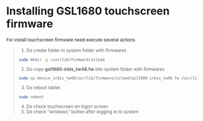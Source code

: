 # Installing GSL1680 touchscreen firmware
<small>For install touchscreen firmware need execute several actions
> 1. Do create folder in system folder with firmwares
> ```bash
> sudo mkdir -p /usr/lib/firmware/silead
> ```
> 2. Do copy __gsl1680-irbis_tw48.fw__ into system folder with firmwares
> ```bash
> sudo cp device_irbis_tw48/usr/lib/firmware/silead/gsl1680-irbis_tw48.fw /usr/lib/firmware/silead/
> ```
> 3. Do reboot tablet
> ```bash
> sudo reboot
> ```
> 4. Do check touchscreen on logon screen<br>
> 5. Do check "windows" button after logging in to system
</small>

